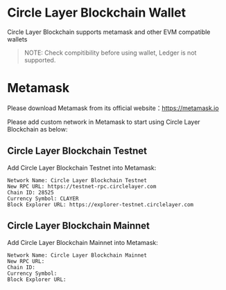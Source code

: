 # Circle Layer Blockchain Wallet

Circle Layer Blockchain supports metamask and other EVM compatible wallets

> NOTE: Check compitibility before using wallet, Ledger is not supported.

# Metamask

Please download Metamask from its official website：https://metamask.io

Please add custom network in Metamask to start using Circle Layer Blockchain as below: 

## Circle Layer Blockchain Testnet

Add Circle Layer Blockchain Testnet into Metamask:

```
Network Name: Circle Layer Blockchain Testnet
New RPC URL: https://testnet-rpc.circlelayer.com
Chain ID: 28525
Currency Symbol: CLAYER
Block Explorer URL: https://explorer-testnet.circlelayer.com
```


## Circle Layer Blockchain Mainnet

Add Circle Layer Blockchain Mainnet into Metamask:

```
Network Name: Circle Layer Blockchain Mainnet
New RPC URL: 
Chain ID: 
Currency Symbol: 
Block Explorer URL: 
```


